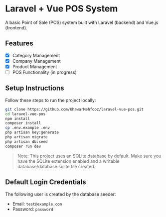 # Laravel + Vue POS System

A basic Point of Sale (POS) system built with Laravel (backend) and Vue.js (frontend).

## Features

- [x] Category Management  
- [x] Company Management  
- [x] Product Management  
- [ ] POS Functionality (in progress)

## Setup Instructions

Follow these steps to run the project locally:

```bash
git clone https://github.com/KhawarMehfooz/laravel-vue-pos.git
cd laravel-vue-pos
npm install
composer install
cp .env.example .env
php artisan key:generate
php artisan migrate
php artisan db:seed
composer run dev
```
> Note:
This project uses an SQLite database by default.
Make sure you have the SQLite extension enabled and a writable database/database.sqlite file created.

## Default Login Credentials

The following user is created by the database seeder:

- Email: `test@example.com`
- Password: `password`
